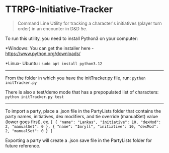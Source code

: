 # TTRPG-Initiative-Tracker

> Command Line Utility for tracking a character's initiatives (player turn order) in an encounter in D&D 5e.

To run this utility, you need to install Python3 on your computer:

\*Windows: You can get the installer here - https://www.python.org/downloads/

\*Linux- Ubuntu : `sudo apt install python3.12`

---

From the folder in which you have the initTracker.py file, run:
`python initTracker.py`

There is also a test/demo mode that has a prepopulated list of characters:
`python initTracker.py test`

---

To import a party, place a .json file in the PartyLists folder that contains the party names, initiatives, dex modifiers, and tie override (manualSet) value (lower goes first). ex.
`[
  {
    "name": "Lankas",
    "initiative": 10,
    "dexMod": 2,
    "manualSet": 0
  },
  {
    "name": "Imryll",
    "initiative": 10,
    "dexMod": 2,
    "manualSet": 0
  }
]`

Exporting a party will create a .json save file in the PartyLists folder for future reference.
